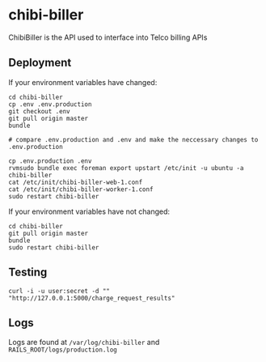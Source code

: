 # chibi-biller

ChibiBiller is the API used to interface into Telco billing APIs

## Deployment

If your environment variables have changed:

```shell
cd chibi-biller
cp .env .env.production
git checkout .env
git pull origin master
bundle

# compare .env.production and .env and make the neccessary changes to .env.production

cp .env.production .env
rvmsudo bundle exec foreman export upstart /etc/init -u ubuntu -a chibi-biller
cat /etc/init/chibi-biller-web-1.conf
cat /etc/init/chibi-biller-worker-1.conf
sudo restart chibi-biller
```

If your environment variables have not changed:

```shell
cd chibi-biller
git pull origin master
bundle
sudo restart chibi-biller
```

## Testing

```shell
curl -i -u user:secret -d "" "http://127.0.0.1:5000/charge_request_results"
```

## Logs

Logs are found at `/var/log/chibi-biller` and `RAILS_ROOT/logs/production.log`
